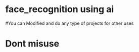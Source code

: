 # face_recognition using ai 
#You can Modified and do any type of projects for other uses
# Dont misuse

